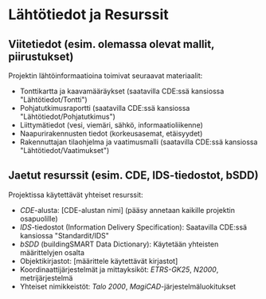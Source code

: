 # Lähtötiedot ja Resurssit

## Viitetiedot (esim. olemassa olevat mallit, piirustukset)

Projektin lähtöinformaatioina toimivat seuraavat materiaalit:

-	Tonttikartta ja kaavamääräykset (saatavilla CDE:ssä kansiossa "Lähtötiedot/Tontti")
-	Pohjatutkimusraportti (saatavilla CDE:ssä kansiossa "Lähtötiedot/Pohjatutkimus")
-	Liittymätiedot (vesi, viemäri, sähkö, informaatioliikenne)
-	Naapurirakennusten tiedot (korkeusasemat, etäisyydet)
-	Rakennuttajan tilaohjelma ja vaatimusmalli (saatavilla CDE:ssä kansiossa "Lähtötiedot/Vaatimukset")

## Jaetut resurssit (esim. CDE, IDS-tiedostot, bSDD)

Projektissa käytettävät yhteiset resurssit:

-	*CDE*-alusta: [CDE-alustan nimi] (pääsy annetaan kaikille projektin osapuolille)
-	*IDS*-tiedostot (Information Delivery Specification): Saatavilla CDE:ssä kansiossa "Standardit/IDS"
- *bSDD* (buildingSMART Data Dictionary): Käytetään yhteisten määrittelyjen osalta
-	Objektikirjastot: [määrittele käytettävät kirjastot]
-	Koordinaattijärjestelmät ja mittayksiköt: *ETRS-GK25*, *N2000*, metrijärjestelmä
-	Yhteiset nimikkeistöt: *Talo 2000*, *MagiCAD*-järjestelmäluokitukset
